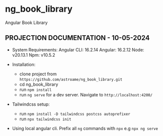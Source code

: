 # ng_book_library
Angular Book Library


## PROJECTION DOCUMENTATION - 10-05-2024
* System Requirements:
   Angular CLI: 16.2.14
   Angular: 16.2.12
   Node: v20.13.1
   Npm: v10.5.2

* Installation:
   - clone project from `https://github.com/astroame/ng_book_library.git`
   - cd ng_book_library
   - run `npm install`
   - run `ng serve` for a dev server. Navigate to `http://localhost:4200/`

* Tailwindcss setup:
   - run `npm install -D tailwindcss postcss autoprefixer` 
   - run `npx tailwindcss init`


* Using local angular cli. Prefix all `ng` commands with `npx` e.g `npx ng serve`
